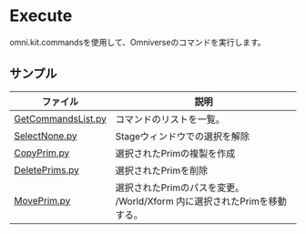 # Execute

omni.kit.commandsを使用して、Omniverseのコマンドを実行します。    

## サンプル

|ファイル|説明|     
|---|---|     
|[GetCommandsList.py](./GetCommandsList.py)|コマンドのリストを一覧。|     
|[SelectNone.py](./SelectNone.py)|Stageウィンドウでの選択を解除|     
|[CopyPrim.py](./CopyPrim.py)|選択されたPrimの複製を作成|     
|[DeletePrims.py](./DeletePrims.py)|選択されたPrimを削除|     
|[MovePrim.py](./MovePrim.py)|選択されたPrimのパスを変更。<br>/World/Xform 内に選択されたPrimを移動する。|     
